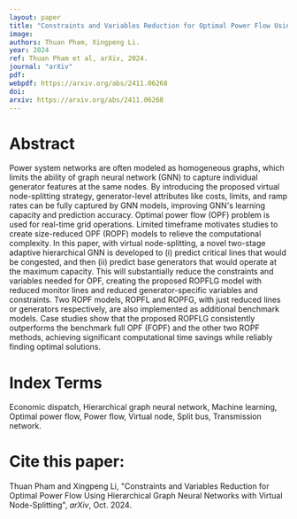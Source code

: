 ```yaml
---
layout: paper
title: "Constraints and Variables Reduction for Optimal Power Flow Using Hierarchical Graph Neural Networks with Virtual Node-Splitting"
image: 
authors: Thuan Pham, Xingpeng Li.
year: 2024
ref: Thuan Pham et al, arXiv, 2024.
journal: "arXiv"
pdf: 
webpdf: https://arxiv.org/abs/2411.06268
doi: 
arxiv: https://arxiv.org/abs/2411.06268
---
```


# Abstract
Power system networks are often modeled as homogeneous graphs, which limits the ability of graph neural network (GNN) to capture individual generator features at the same nodes. By introducing the proposed virtual node-splitting strategy, generator-level attributes like costs, limits, and ramp rates can be fully captured by GNN models, improving GNN's learning capacity and prediction accuracy. Optimal power flow (OPF) problem is used for real-time grid operations. Limited timeframe motivates studies to create size-reduced OPF (ROPF) models to relieve the computational complexity. In this paper, with virtual node-splitting, a novel two-stage adaptive hierarchical GNN is developed to (i) predict critical lines that would be congested, and then (ii) predict base generators that would operate at the maximum capacity. This will substantially reduce the constraints and variables needed for OPF, creating the proposed ROPFLG model with reduced monitor lines and reduced generator-specific variables and constraints. Two ROPF models, ROPFL and ROPFG, with just reduced lines or generators respectively, are also implemented as additional benchmark models. Case studies show that the proposed ROPFLG consistently outperforms the benchmark full OPF (FOPF) and the other two ROPF methods, achieving significant computational time savings while reliably finding optimal solutions.


# Index Terms
Economic dispatch, Hierarchical graph neural network, Machine learning, Optimal power flow, Power flow, Virtual node, Split bus, Transmission network.

# Cite this paper:
Thuan Pham and Xingpeng Li, "Constraints and Variables Reduction for Optimal Power Flow Using Hierarchical Graph Neural Networks with Virtual Node-Splitting", *arXiv*, Oct. 2024.
